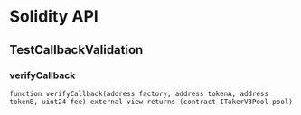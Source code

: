 # Solidity API

## TestCallbackValidation

### verifyCallback

```solidity
function verifyCallback(address factory, address tokenA, address tokenB, uint24 fee) external view returns (contract ITakerV3Pool pool)
```

